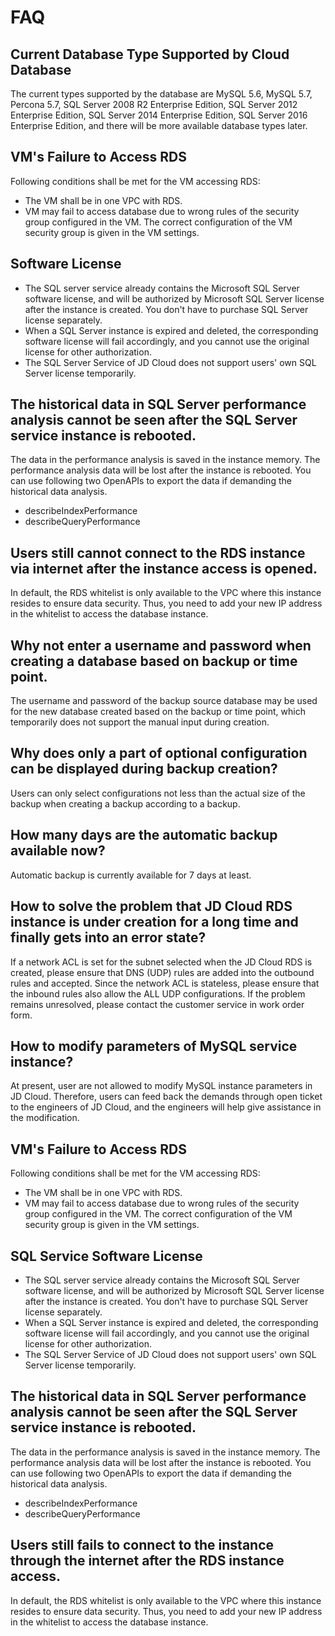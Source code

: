 # FAQ
## Current Database Type Supported by Cloud Database
The current types supported by the database are MySQL 5.6, MySQL 5.7, Percona 5.7, SQL Server 2008 R2 Enterprise Edition, SQL Server 2012 Enterprise Edition, SQL Server 2014 Enterprise Edition, SQL Server 2016 Enterprise Edition, and there will be more available database types later.

## VM's Failure to Access RDS
Following conditions shall be met for the VM accessing RDS:
  - The VM shall be in one VPC with RDS.
  - VM may fail to access database due to wrong rules of the security group configured in the VM. The correct configuration of the VM security group is given in the VM settings.

## Software License
- The SQL server service already contains the Microsoft SQL Server software license, and will be authorized by Microsoft SQL Server license after the instance is created. You don't have to purchase SQL Server license separately.
- When a SQL Server instance is expired and deleted, the corresponding software license will fail accordingly, and you cannot use the original license for other authorization.
- The SQL Server Service of JD Cloud does not support users' own SQL Server license temporarily.

## The historical data in SQL Server performance analysis cannot be seen after the SQL Server service instance is rebooted.
The data in the performance analysis is saved in the instance memory. The performance analysis data will be lost after the instance is rebooted. You can use following two OpenAPIs to export the data if demanding the historical data analysis.
- describeIndexPerformance
- describeQueryPerformance

## Users still cannot connect to the RDS instance via internet after the instance access is opened.
In default, the RDS whitelist is only available to the VPC where this instance resides to ensure data security. Thus, you need to add your new IP address in the whitelist to access the database instance.

## Why not enter a username and password when creating a database based on backup or time point.
The username and password of the backup source database may be used for the new database created based on the backup or time point, which temporarily does not support the manual input during creation.

## Why does only a part of optional configuration can be displayed during backup creation?
Users can only select configurations not less than the actual size of the backup when creating a backup according to a backup.

## How many days are the automatic backup available now?
Automatic backup is currently available for 7 days at least.

## How to solve the problem that JD Cloud RDS instance is under creation for a long time and finally gets into an error state?
If a network ACL is set for the subnet selected when the JD Cloud RDS is created, please ensure that DNS (UDP) rules are added into the outbound rules and accepted. Since the network ACL is stateless, please ensure that the inbound rules also allow the ALL UDP configurations. If the problem remains unresolved, please contact the customer service in work order form.

## How to modify parameters of MySQL service instance?
At present, user are not allowed to modify MySQL instance parameters in JD Cloud. Therefore, users can feed back the demands through open ticket to the engineers of JD Cloud, and the engineers will help give assistance in the modification.

## VM's Failure to Access RDS
Following conditions shall be met for the VM accessing RDS:
- The VM shall be in one VPC with RDS.
- VM may fail to access database due to wrong rules of the security group configured in the VM. The correct configuration of the VM security group is given in the VM settings.

## SQL Service Software License
- The SQL server service already contains the Microsoft SQL Server software license, and will be authorized by Microsoft SQL Server license after the instance is created. You don't have to purchase SQL Server license separately.
- When a SQL Server instance is expired and deleted, the corresponding software license will fail accordingly, and you cannot use the original license for other authorization.
- The SQL Server Service of JD Cloud does not support users' own SQL Server license temporarily.

## The historical data in SQL Server performance analysis cannot be seen after the SQL Server service instance is rebooted.
The data in the performance analysis is saved in the instance memory. The performance analysis data will be lost after the instance is rebooted. You can use following two OpenAPIs to export the data if demanding the historical data analysis.
- describeIndexPerformance
- describeQueryPerformance

## Users still fails to connect to the instance through the internet after the RDS instance access.
In default, the RDS whitelist is only available to the VPC where this instance resides to ensure data security. Thus, you need to add your new IP address in the whitelist to access the database instance.
